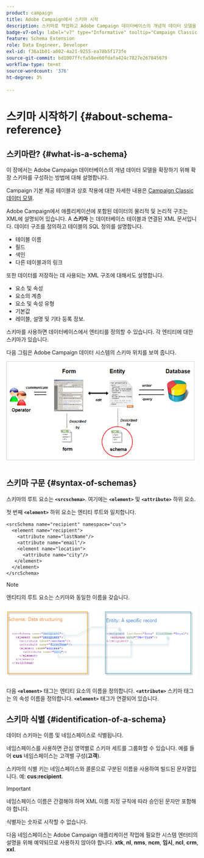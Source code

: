 ```yaml
---
product: campaign
title: Adobe Campaign에서 스키마 시작
description: 스키마로 작업하고 Adobe Campaign 데이터베이스의 개념적 데이터 모델을 확장하는 방법을 알아봅니다
badge-v7-only: label="v7" type="Informative" tooltip="Campaign Classic v7에만 적용"
feature: Schema Extension
role: Data Engineer, Developer
exl-id: f36a1b01-a002-4a21-9255-ea78b5f173fe
source-git-commit: bd1007ffcfa58ee60fdafa424c7827e267845679
workflow-type: tm+mt
source-wordcount: '376'
ht-degree: 3%

---
```


# 스키마 시작하기 {#about-schema-reference}

## 스키마란? {#what-is-a-schema}

이 장에서는 Adobe Campaign 데이터베이스의 개념 데이터 모델을 확장하기 위해 확장 스키마를 구성하는 방법에 대해 설명합니다.

Campaign 기본 제공 테이블과 상호 작용에 대한 자세한 내용은 [Campaign Classic 데이터 모델](about-data-model.md).

Adobe Campaign에서 애플리케이션에 포함된 데이터의 물리적 및 논리적 구조는 XML에 설명되어 있습니다. A **스키마** 는 데이터베이스 테이블과 연결된 XML 문서입니다. 데이터 구조를 정의하고 테이블의 SQL 정의를 설명합니다.

* 테이블 이름
* 필드
* 색인
* 다른 테이블과의 링크

또한 데이터를 저장하는 데 사용되는 XML 구조에 대해서도 설명합니다.

* 요소 및 속성
* 요소의 계층
* 요소 및 속성 유형
* 기본값
* 레이블, 설명 및 기타 등록 정보.

스키마를 사용하면 데이터베이스에서 엔티티를 정의할 수 있습니다. 각 엔티티에 대한 스키마가 있습니다.

다음 그림은 Adobe Campaign 데이터 시스템의 스키마 위치를 보여 줍니다.

![](assets/reference_schema_intro.png)

## 스키마 구문 {#syntax-of-schemas}

스키마의 루트 요소는 **`<srcschema>`**. 여기에는 **`<element>`** 및 **`<attribute>`** 하위 요소.

첫 번째 **`<element>`** 하위 요소는 엔티티 루트와 일치합니다.

```
<srcSchema name="recipient" namespace="cus">
  <element name="recipient">  
    <attribute name="lastName"/>
    <attribute name="email"/>
    <element name="location">
      <attribute name="city"/>
   </element>
  </element>
</srcSchema>
```

>[!NOTE]
>
>엔티티의 루트 요소는 스키마와 동일한 이름을 갖습니다.

![](assets/s_ncs_configuration_schema_and_entity.png)

다음 **`<element>`** 태그는 엔티티 요소의 이름을 정의합니다. **`<attribute>`** 스키마 태그는 의 속성 이름을 정의합니다. **`<element>`** 태그가 연결되어 있습니다.

## 스키마 식별 {#identification-of-a-schema}

데이터 스키마는 이름 및 네임스페이스로 식별됩니다.

네임스페이스를 사용하면 관심 영역별로 스키마 세트를 그룹화할 수 있습니다. 예를 들어 **cus** 네임스페이스는 고객별 구성(**고객**).

스키마의 식별 키는 네임스페이스와 콜론으로 구분된 이름을 사용하여 빌드된 문자열입니다. 예: **cus:recipient**.

>[!IMPORTANT]
>
>네임스페이스 이름은 간결해야 하며 XML 이름 지정 규칙에 따라 승인된 문자만 포함해야 합니다.
>
>식별자는 숫자로 시작할 수 없습니다.
>
>다음 네임스페이스는 Adobe Campaign 애플리케이션 작업에 필요한 시스템 엔터티의 설명을 위해 예약되므로 사용하지 않아야 합니다. **xtk**, **nl**, **nms**, **ncm**, **임시**, **ncl**, **crm**, **xxl**.

